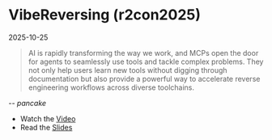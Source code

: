 # VibeReversing (r2con2025)

2025-10-25

> AI is rapidly transforming the way we work, and MCPs open the door for agents
> to seamlessly use tools and tackle complex problems. They not only help users
> learn new tools without digging through documentation but also provide a
> powerful way to accelerate reverse engineering workflows across diverse
> toolchains.

-- *pancake*

* Watch the [Video](https://www.youtube.com/watch?v=YWoOkxwmf78)
* Read the [Slides](./r2con2025-VibeReversingBinaries.pdf)
